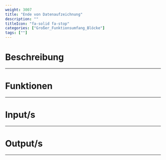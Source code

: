 ```yaml
---
weight: 3007
title: "Ende von Datenaufzeichnung"
description: ""
titleIcon: "fa-solid fa-stop"
categories: ["Großer_Funktionsumfang_Blöcke"]
tags: [""]
---
```



# Beschreibung
---

# Funktionen
---

# Input/s
---

# Output/s
---
